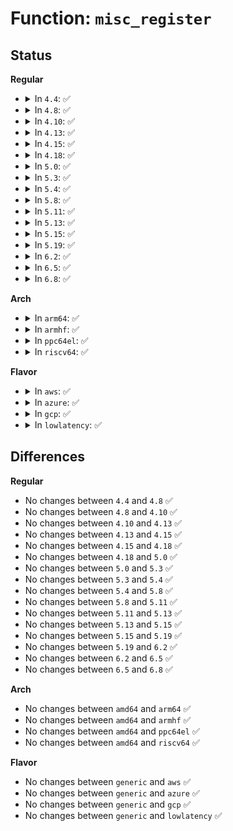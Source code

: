 # Function: <code>misc_register</code>

## Status
<b>Regular</b>
<ul>
<li>
<details>
<summary>In <code>4.4</code>: ✅</summary>

```c
int misc_register(struct miscdevice *misc);
```

**Collision:** Unique Global

**Inline:** No

**Transformation:** False

**Instances:**

```
In drivers/char/misc.c (ffffffff81515990)
Location: drivers/char/misc.c:185
Inline: False
Direct callers:
  - arch/x86/kernel/cpu/mcheck/mce.c:mcheck_init_device
  - arch/x86/kernel/cpu/microcode/core.c:microcode_init
  - kernel/power/qos.c:pm_qos_power_init
  - kernel/power/user.c:snapshot_device_init
  - fs/ecryptfs/miscdev.c:ecryptfs_init_ecryptfs_miscdev
  - fs/fuse/dev.c:fuse_dev_init
  - drivers/xen/xenbus/xenbus_dev_frontend.c:xenbus_init
  - drivers/xen/xenbus/xenbus_dev_backend.c:xenbus_backend_init
  - drivers/char/hpet.c:hpet_init
  - drivers/char/hw_random/core.c:hwrng_modinit
  - drivers/char/agp/frontend.c:agp_frontend_initialize
  - drivers/gpu/vga/vgaarb.c:vga_arb_device_init
  - drivers/lightnvm/core.c:nvm_mod_init
  - drivers/block/loop.c:loop_init
  - drivers/net/tun.c:tun_init
  - drivers/input/misc/uinput.c:uinput_init
  - drivers/watchdog/watchdog_dev.c:watchdog_dev_register
  - drivers/md/dm-ioctl.c:dm_interface_init
```
**Symbols:**

```
ffffffff81515990-ffffffff81515b07: misc_register (STB_GLOBAL)
```
</details>
</li>
<li>
<details>
<summary>In <code>4.8</code>: ✅</summary>

```c
int misc_register(struct miscdevice *misc);
```

**Collision:** Unique Global

**Inline:** No

**Transformation:** False

**Instances:**

```
In drivers/char/misc.c (ffffffff815685f0)
Location: drivers/char/misc.c:185
Inline: False
Direct callers:
  - arch/x86/kernel/cpu/mcheck/mce.c:mcheck_init_device
  - arch/x86/kernel/cpu/microcode/core.c:microcode_init
  - kernel/power/qos.c:pm_qos_power_init
  - kernel/power/user.c:snapshot_device_init
  - fs/ecryptfs/miscdev.c:ecryptfs_init_ecryptfs_miscdev
  - fs/fuse/dev.c:fuse_dev_init
  - drivers/xen/xenbus/xenbus_dev_frontend.c:xenbus_init
  - drivers/xen/xenbus/xenbus_dev_backend.c:xenbus_backend_init
  - drivers/char/hpet.c:hpet_init
  - drivers/char/hw_random/core.c:hwrng_modinit
  - drivers/char/agp/frontend.c:agp_frontend_initialize
  - drivers/lightnvm/core.c:nvm_mod_init
  - drivers/block/loop.c:loop_init
  - drivers/gpu/vga/vgaarb.c:vga_arb_device_init
  - drivers/net/tun.c:tun_init
  - drivers/input/misc/uinput.c:uinput_init
  - drivers/watchdog/watchdog_dev.c:watchdog_dev_register
  - drivers/md/dm-ioctl.c:dm_interface_init
```
**Symbols:**

```
ffffffff815685f0-ffffffff8156876f: misc_register (STB_GLOBAL)
```
</details>
</li>
<li>
<details>
<summary>In <code>4.10</code>: ✅</summary>

```c
int misc_register(struct miscdevice *misc);
```

**Collision:** Unique Global

**Inline:** No

**Transformation:** False

**Instances:**

```
In drivers/char/misc.c (ffffffff81594d50)
Location: drivers/char/misc.c:185
Inline: False
Direct callers:
  - arch/x86/kernel/cpu/mcheck/mce.c:mcheck_init_device
  - arch/x86/kernel/cpu/microcode/core.c:microcode_init
  - kernel/power/qos.c:pm_qos_power_init
  - kernel/power/user.c:snapshot_device_init
  - fs/ecryptfs/miscdev.c:ecryptfs_init_ecryptfs_miscdev
  - fs/fuse/dev.c:fuse_dev_init
  - drivers/xen/xenbus/xenbus_dev_frontend.c:xenbus_init
  - drivers/xen/xenbus/xenbus_dev_backend.c:xenbus_backend_init
  - drivers/char/hpet.c:hpet_init
  - drivers/char/agp/frontend.c:agp_frontend_initialize
  - drivers/lightnvm/core.c:_nvm_misc_init
  - drivers/block/loop.c:loop_init
  - drivers/gpu/vga/vgaarb.c:vga_arb_device_init
  - drivers/net/tun.c:tun_init
  - drivers/input/misc/uinput.c:uinput_misc_init
  - drivers/watchdog/watchdog_dev.c:watchdog_dev_register
  - drivers/md/dm-ioctl.c:dm_interface_init
```
**Symbols:**

```
ffffffff81594d50-ffffffff81594ecf: misc_register (STB_GLOBAL)
```
</details>
</li>
<li>
<details>
<summary>In <code>4.13</code>: ✅</summary>

```c
int misc_register(struct miscdevice *misc);
```

**Collision:** Unique Global

**Inline:** No

**Transformation:** False

**Instances:**

```
In drivers/char/misc.c (ffffffff815a8e20)
Location: drivers/char/misc.c:185
Inline: False
Direct callers:
  - arch/x86/kernel/cpu/mcheck/dev-mcelog.c:dev_mcelog_init_device
  - arch/x86/kernel/cpu/microcode/core.c:microcode_init
  - kernel/power/qos.c:pm_qos_power_init
  - kernel/power/user.c:snapshot_device_init
  - fs/ecryptfs/miscdev.c:ecryptfs_init_ecryptfs_miscdev
  - fs/fuse/dev.c:fuse_dev_init
  - drivers/xen/xenbus/xenbus_dev_frontend.c:xenbus_init
  - drivers/xen/xenbus/xenbus_dev_backend.c:xenbus_backend_init
  - drivers/char/hpet.c:hpet_init
  - drivers/char/agp/frontend.c:agp_frontend_initialize
  - drivers/lightnvm/core.c:_nvm_misc_init
  - drivers/gpu/vga/vgaarb.c:vga_arb_device_init
  - drivers/net/tun.c:tun_init
  - drivers/input/misc/uinput.c:uinput_misc_init
  - drivers/watchdog/watchdog_dev.c:watchdog_dev_register
  - drivers/md/dm-ioctl.c:dm_interface_init
```
**Symbols:**

```
ffffffff815a8e20-ffffffff815a8f93: misc_register (STB_GLOBAL)
```
</details>
</li>
<li>
<details>
<summary>In <code>4.15</code>: ✅</summary>

```c
int misc_register(struct miscdevice *misc);
```

**Collision:** Unique Global

**Inline:** No

**Transformation:** False

**Instances:**

```
In drivers/char/misc.c (ffffffff8160f720)
Location: drivers/char/misc.c:186
Inline: False
Direct callers:
  - arch/x86/kernel/cpu/mcheck/dev-mcelog.c:dev_mcelog_init_device
  - arch/x86/kernel/cpu/microcode/core.c:microcode_init
  - kernel/power/qos.c:pm_qos_power_init
  - kernel/power/user.c:snapshot_device_init
  - fs/ecryptfs/miscdev.c:ecryptfs_init_ecryptfs_miscdev
  - fs/fuse/dev.c:fuse_dev_init
  - drivers/xen/xenbus/xenbus_dev_frontend.c:xenbus_init
  - drivers/xen/xenbus/xenbus_dev_backend.c:xenbus_backend_init
  - drivers/char/hpet.c:hpet_init
  - drivers/char/agp/frontend.c:agp_frontend_initialize
  - drivers/lightnvm/core.c:_nvm_misc_init
  - drivers/block/loop.c:loop_init
  - drivers/gpu/vga/vgaarb.c:vga_arb_device_init
  - drivers/net/tun.c:tun_init
  - drivers/input/misc/uinput.c:uinput_misc_init
  - drivers/watchdog/watchdog_dev.c:watchdog_dev_register
  - drivers/md/dm-ioctl.c:dm_interface_init
```
**Symbols:**

```
ffffffff8160f720-ffffffff8160f893: misc_register (STB_GLOBAL)
```
</details>
</li>
<li>
<details>
<summary>In <code>4.18</code>: ✅</summary>

```c
int misc_register(struct miscdevice *misc);
```

**Collision:** Unique Global

**Inline:** No

**Transformation:** False

**Instances:**

```
In drivers/char/misc.c (ffffffff81649560)
Location: drivers/char/misc.c:173
Inline: False
Direct callers:
  - arch/x86/kernel/cpu/mcheck/dev-mcelog.c:dev_mcelog_init_device
  - arch/x86/kernel/cpu/microcode/core.c:microcode_init
  - kernel/power/qos.c:pm_qos_power_init
  - kernel/power/user.c:snapshot_device_init
  - fs/ecryptfs/miscdev.c:ecryptfs_init_ecryptfs_miscdev
  - fs/fuse/dev.c:fuse_dev_init
  - drivers/xen/xenbus/xenbus_dev_frontend.c:xenbus_init
  - drivers/xen/xenbus/xenbus_dev_backend.c:xenbus_backend_init
  - drivers/xen/mcelog.c:xen_late_init_mcelog
  - drivers/char/hpet.c:hpet_init
  - drivers/char/hw_random/core.c:hwrng_modinit
  - drivers/char/agp/frontend.c:agp_frontend_initialize
  - drivers/lightnvm/core.c:_nvm_misc_init
  - drivers/block/loop.c:loop_init
  - drivers/gpu/vga/vgaarb.c:vga_arb_device_init
  - drivers/net/tun.c:tun_init
  - drivers/input/mousedev.c:mousedev_init
  - drivers/input/misc/uinput.c:uinput_misc_init
  - drivers/watchdog/watchdog_dev.c:watchdog_dev_register
  - drivers/md/dm-ioctl.c:dm_interface_init
  - net/rfkill/core.c:rfkill_init
```
**Symbols:**

```
ffffffff81649560-ffffffff816496cb: misc_register (STB_GLOBAL)
```
</details>
</li>
<li>
<details>
<summary>In <code>5.0</code>: ✅</summary>

```c
int misc_register(struct miscdevice *misc);
```

**Collision:** Unique Global

**Inline:** No

**Transformation:** False

**Instances:**

```
In drivers/char/misc.c (ffffffff81667860)
Location: drivers/char/misc.c:173
Inline: False
Direct callers:
  - arch/x86/kernel/cpu/mce/dev-mcelog.c:dev_mcelog_init_device
  - arch/x86/kernel/cpu/microcode/core.c:microcode_init
  - kernel/power/qos.c:pm_qos_power_init
  - kernel/power/user.c:snapshot_device_init
  - fs/ecryptfs/miscdev.c:ecryptfs_init_ecryptfs_miscdev
  - fs/fuse/dev.c:fuse_dev_init
  - drivers/xen/xenbus/xenbus_dev_frontend.c:xenbus_init
  - drivers/xen/xenbus/xenbus_dev_backend.c:xenbus_backend_init
  - drivers/xen/mcelog.c:xen_late_init_mcelog
  - drivers/char/hpet.c:hpet_init
  - drivers/char/hw_random/core.c:hwrng_modinit
  - drivers/char/agp/frontend.c:agp_frontend_initialize
  - drivers/lightnvm/core.c:_nvm_misc_init
  - drivers/block/loop.c:loop_init
  - drivers/dma-buf/udmabuf.c:udmabuf_dev_init
  - drivers/gpu/vga/vgaarb.c:vga_arb_device_init
  - drivers/net/tun.c:tun_init
  - drivers/input/mousedev.c:mousedev_init
  - drivers/input/misc/uinput.c:uinput_misc_init
  - drivers/watchdog/watchdog_dev.c:watchdog_dev_register
  - drivers/md/dm-ioctl.c:dm_interface_init
  - net/rfkill/core.c:rfkill_init
```
**Symbols:**

```
ffffffff81667860-ffffffff816679cb: misc_register (STB_GLOBAL)
```
</details>
</li>
<li>
<details>
<summary>In <code>5.3</code>: ✅</summary>

```c
int misc_register(struct miscdevice *misc);
```

**Collision:** Unique Global

**Inline:** No

**Transformation:** False

**Instances:**

```
In drivers/char/misc.c (ffffffff8169d520)
Location: drivers/char/misc.c:173
Inline: False
Direct callers:
  - arch/x86/kernel/cpu/mce/dev-mcelog.c:dev_mcelog_init_device
  - arch/x86/kernel/cpu/microcode/core.c:microcode_init
  - kernel/power/qos.c:pm_qos_power_init
  - kernel/power/user.c:snapshot_device_init
  - fs/ecryptfs/miscdev.c:ecryptfs_init_ecryptfs_miscdev
  - fs/fuse/dev.c:fuse_dev_init
  - drivers/xen/xenbus/xenbus_dev_frontend.c:xenbus_init
  - drivers/xen/xenbus/xenbus_dev_backend.c:xenbus_backend_init
  - drivers/xen/mcelog.c:xen_late_init_mcelog
  - drivers/char/hpet.c:hpet_init
  - drivers/char/hw_random/core.c:hwrng_modinit
  - drivers/char/agp/frontend.c:agp_frontend_initialize
  - drivers/lightnvm/core.c:_nvm_misc_init
  - drivers/block/loop.c:loop_init
  - drivers/dma-buf/udmabuf.c:udmabuf_dev_init
  - drivers/gpu/vga/vgaarb.c:vga_arb_device_init
  - drivers/net/tun.c:tun_init
  - drivers/input/mousedev.c:mousedev_init
  - drivers/input/misc/uinput.c:uinput_misc_init
  - drivers/watchdog/watchdog_dev.c:watchdog_dev_register
  - drivers/md/dm-ioctl.c:dm_interface_init
  - net/rfkill/core.c:rfkill_init
```
**Symbols:**

```
ffffffff8169d520-ffffffff8169d696: misc_register (STB_GLOBAL)
```
</details>
</li>
<li>
<details>
<summary>In <code>5.4</code>: ✅</summary>

```c
int misc_register(struct miscdevice *misc);
```

**Collision:** Unique Global

**Inline:** No

**Transformation:** False

**Instances:**

```
In drivers/char/misc.c (ffffffff816c02c0)
Location: drivers/char/misc.c:173
Inline: False
Direct callers:
  - arch/x86/kernel/cpu/mce/dev-mcelog.c:dev_mcelog_init_device
  - arch/x86/kernel/cpu/microcode/core.c:microcode_init
  - kernel/power/qos.c:pm_qos_power_init
  - kernel/power/user.c:snapshot_device_init
  - fs/ecryptfs/miscdev.c:ecryptfs_init_ecryptfs_miscdev
  - fs/fuse/dev.c:fuse_dev_init
  - drivers/xen/xenbus/xenbus_dev_frontend.c:xenbus_init
  - drivers/xen/xenbus/xenbus_dev_backend.c:xenbus_backend_init
  - drivers/xen/mcelog.c:xen_late_init_mcelog
  - drivers/char/hpet.c:hpet_init
  - drivers/char/hw_random/core.c:hwrng_modinit
  - drivers/char/agp/frontend.c:agp_frontend_initialize
  - drivers/lightnvm/core.c:_nvm_misc_init
  - drivers/block/loop.c:loop_init
  - drivers/dma-buf/udmabuf.c:udmabuf_dev_init
  - drivers/gpu/vga/vgaarb.c:vga_arb_device_init
  - drivers/net/tun.c:tun_init
  - drivers/vfio/vfio.c:vfio_init
  - drivers/input/mousedev.c:mousedev_init
  - drivers/input/misc/uinput.c:uinput_misc_init
  - drivers/watchdog/watchdog_dev.c:watchdog_cdev_register
  - drivers/md/dm-ioctl.c:dm_interface_init
  - net/rfkill/core.c:rfkill_init
```
**Symbols:**

```
ffffffff816c02c0-ffffffff816c0436: misc_register (STB_GLOBAL)
```
</details>
</li>
<li>
<details>
<summary>In <code>5.8</code>: ✅</summary>

```c
int misc_register(struct miscdevice *misc);
```

**Collision:** Unique Global

**Inline:** No

**Transformation:** False

**Instances:**

```
In drivers/char/misc.c (ffffffff817741d0)
Location: drivers/char/misc.c:173
Inline: False
Direct callers:
  - arch/x86/kernel/cpu/mce/dev-mcelog.c:dev_mcelog_init_device
  - arch/x86/kernel/cpu/microcode/core.c:microcode_init
  - kernel/power/qos.c:cpu_latency_qos_init
  - kernel/power/user.c:snapshot_device_init
  - fs/ecryptfs/miscdev.c:ecryptfs_init_ecryptfs_miscdev
  - fs/fuse/dev.c:fuse_dev_init
  - drivers/xen/xenbus/xenbus_dev_frontend.c:xenbus_init
  - drivers/xen/xenbus/xenbus_dev_backend.c:xenbus_backend_init
  - drivers/xen/mcelog.c:xen_late_init_mcelog
  - drivers/char/hpet.c:hpet_init
  - drivers/char/hw_random/core.c:hwrng_modinit
  - drivers/char/agp/frontend.c:agp_frontend_initialize
  - drivers/lightnvm/core.c:_nvm_misc_init
  - drivers/block/loop.c:loop_init
  - drivers/dma-buf/udmabuf.c:udmabuf_dev_init
  - drivers/gpu/vga/vgaarb.c:vga_arb_device_init
  - drivers/net/tun.c:tun_init
  - drivers/vfio/vfio.c:vfio_init
  - drivers/input/mousedev.c:mousedev_init
  - drivers/input/misc/uinput.c:uinput_misc_init
  - drivers/watchdog/watchdog_dev.c:watchdog_cdev_register
  - drivers/md/dm-ioctl.c:dm_interface_init
  - net/rfkill/core.c:rfkill_init
```
**Symbols:**

```
ffffffff817741d0-ffffffff81774348: misc_register (STB_GLOBAL)
```
</details>
</li>
<li>
<details>
<summary>In <code>5.11</code>: ✅</summary>

```c
int misc_register(struct miscdevice *misc);
```

**Collision:** Unique Global

**Inline:** No

**Transformation:** False

**Instances:**

```
In drivers/char/misc.c (ffffffff8178ef50)
Location: drivers/char/misc.c:173
Inline: False
Direct callers:
  - arch/x86/kernel/cpu/mce/dev-mcelog.c:dev_mcelog_init_device
  - arch/x86/kernel/cpu/microcode/core.c:microcode_init
  - arch/x86/kernel/cpu/sgx/driver.c:sgx_drv_init
  - arch/x86/kernel/cpu/sgx/driver.c:sgx_drv_init
  - kernel/power/qos.c:cpu_latency_qos_init
  - kernel/power/user.c:snapshot_device_init
  - fs/ecryptfs/miscdev.c:ecryptfs_init_ecryptfs_miscdev
  - fs/fuse/dev.c:fuse_dev_init
  - drivers/xen/xenbus/xenbus_dev_frontend.c:xenbus_init
  - drivers/xen/xenbus/xenbus_dev_backend.c:xenbus_backend_init
  - drivers/xen/mcelog.c:xen_late_init_mcelog
  - drivers/char/hpet.c:hpet_init
  - drivers/char/hw_random/core.c:hwrng_modinit
  - drivers/lightnvm/core.c:_nvm_misc_init
  - drivers/block/loop.c:loop_init
  - drivers/dma-buf/udmabuf.c:udmabuf_dev_init
  - drivers/gpu/vga/vgaarb.c:vga_arb_device_init
  - drivers/net/tun.c:tun_init
  - drivers/vfio/vfio.c:vfio_init
  - drivers/input/mousedev.c:mousedev_init
  - drivers/input/misc/uinput.c:uinput_misc_init
  - drivers/watchdog/watchdog_dev.c:watchdog_cdev_register
  - drivers/md/dm-ioctl.c:dm_interface_init
  - net/rfkill/core.c:rfkill_init
```
**Symbols:**

```
ffffffff8178ef50-ffffffff8178f0c8: misc_register (STB_GLOBAL)
```
</details>
</li>
<li>
<details>
<summary>In <code>5.13</code>: ✅</summary>

```c
int misc_register(struct miscdevice *misc);
```

**Collision:** Unique Global

**Inline:** No

**Transformation:** False

**Instances:**

```
In drivers/char/misc.c (ffffffff81771d40)
Location: drivers/char/misc.c:173
Inline: False
Direct callers:
  - arch/x86/kernel/cpu/mce/dev-mcelog.c:dev_mcelog_init_device
  - arch/x86/kernel/cpu/microcode/core.c:microcode_init
  - arch/x86/kernel/cpu/sgx/driver.c:sgx_drv_init
  - arch/x86/kernel/cpu/sgx/main.c:sgx_init
  - arch/x86/kernel/cpu/sgx/virt.c:sgx_vepc_init
  - kernel/power/qos.c:cpu_latency_qos_init
  - kernel/power/user.c:snapshot_device_init
  - fs/ecryptfs/miscdev.c:ecryptfs_init_ecryptfs_miscdev
  - fs/fuse/dev.c:fuse_dev_init
  - drivers/xen/xenbus/xenbus_dev_frontend.c:xenbus_init
  - drivers/xen/xenbus/xenbus_dev_backend.c:xenbus_backend_init
  - drivers/xen/mcelog.c:xen_late_init_mcelog
  - drivers/char/hpet.c:hpet_init
  - drivers/char/hw_random/core.c:hwrng_modinit
  - drivers/lightnvm/core.c:_nvm_misc_init
  - drivers/block/loop.c:loop_init
  - drivers/dma-buf/udmabuf.c:udmabuf_dev_init
  - drivers/gpu/vga/vgaarb.c:vga_arb_device_init
  - drivers/net/tun.c:tun_init
  - drivers/vfio/vfio.c:vfio_init
  - drivers/input/mousedev.c:mousedev_init
  - drivers/input/misc/uinput.c:uinput_misc_init
  - drivers/watchdog/watchdog_dev.c:watchdog_cdev_register
  - drivers/md/dm-ioctl.c:dm_interface_init
  - net/rfkill/core.c:rfkill_init
```
**Symbols:**

```
ffffffff81771d40-ffffffff81771eb6: misc_register (STB_GLOBAL)
```
</details>
</li>
<li>
<details>
<summary>In <code>5.15</code>: ✅</summary>

```c
int misc_register(struct miscdevice *misc);
```

**Collision:** Unique Global

**Inline:** No

**Transformation:** False

**Instances:**

```
In drivers/char/misc.c (ffffffff817f7ae0)
Location: drivers/char/misc.c:173
Inline: False
Direct callers:
  - arch/x86/kernel/cpu/mce/dev-mcelog.c:dev_mcelog_init_device
  - arch/x86/kernel/cpu/microcode/core.c:microcode_init
  - arch/x86/kernel/cpu/sgx/driver.c:sgx_drv_init
  - arch/x86/kernel/cpu/sgx/main.c:sgx_init
  - arch/x86/kernel/cpu/sgx/virt.c:sgx_vepc_init
  - kernel/power/qos.c:cpu_latency_qos_init
  - kernel/power/user.c:snapshot_device_init
  - fs/ecryptfs/miscdev.c:ecryptfs_init_ecryptfs_miscdev
  - fs/fuse/dev.c:fuse_dev_init
  - drivers/xen/xenbus/xenbus_dev_frontend.c:xenbus_init
  - drivers/xen/xenbus/xenbus_dev_backend.c:xenbus_backend_init
  - drivers/xen/mcelog.c:xen_late_init_mcelog
  - drivers/char/hpet.c:hpet_init
  - drivers/char/hw_random/core.c:hwrng_modinit
  - drivers/block/loop.c:loop_init
  - drivers/dma-buf/udmabuf.c:udmabuf_dev_init
  - drivers/gpu/vga/vgaarb.c:vga_arb_device_init
  - drivers/net/tun.c:tun_init
  - drivers/vfio/vfio.c:vfio_init
  - drivers/input/mousedev.c:mousedev_init
  - drivers/input/misc/uinput.c:uinput_misc_init
  - drivers/watchdog/watchdog_dev.c:watchdog_cdev_register
  - drivers/md/dm-ioctl.c:dm_interface_init
  - net/rfkill/core.c:rfkill_init
```
**Symbols:**

```
ffffffff817f7ae0-ffffffff817f7c56: misc_register (STB_GLOBAL)
```
</details>
</li>
<li>
<details>
<summary>In <code>5.19</code>: ✅</summary>

```c
int misc_register(struct miscdevice *misc);
```

**Collision:** Unique Global

**Inline:** No

**Transformation:** False

**Instances:**

```
In drivers/char/misc.c (ffffffff81935df0)
Location: drivers/char/misc.c:175
Inline: False
Direct callers:
  - arch/x86/coco/tdx/tdx.c:tdx_guest_init
  - arch/x86/kernel/cpu/mce/dev-mcelog.c:dev_mcelog_init_device
  - arch/x86/kernel/cpu/sgx/driver.c:sgx_drv_init
  - arch/x86/kernel/cpu/sgx/main.c:sgx_init
  - arch/x86/kernel/cpu/sgx/virt.c:sgx_vepc_init
  - kernel/power/qos.c:cpu_latency_qos_init
  - kernel/power/user.c:snapshot_device_init
  - fs/ecryptfs/miscdev.c:ecryptfs_init_ecryptfs_miscdev
  - fs/fuse/dev.c:fuse_dev_init
  - drivers/pci/vgaarb.c:vga_arb_device_init
  - drivers/xen/xenbus/xenbus_dev_frontend.c:xenbus_init
  - drivers/xen/xenbus/xenbus_dev_backend.c:xenbus_backend_init
  - drivers/xen/mcelog.c:xen_late_init_mcelog
  - drivers/char/hpet.c:hpet_init
  - drivers/char/hw_random/core.c:hwrng_modinit
  - drivers/block/loop.c:loop_init
  - drivers/dma-buf/udmabuf.c:udmabuf_dev_init
  - drivers/net/tun.c:tun_init
  - drivers/vfio/vfio.c:vfio_init
  - drivers/input/mousedev.c:mousedev_init
  - drivers/input/misc/uinput.c:uinput_misc_init
  - drivers/watchdog/watchdog_dev.c:watchdog_cdev_register
  - drivers/md/dm-ioctl.c:dm_interface_init
  - net/rfkill/core.c:rfkill_init
```
**Symbols:**

```
ffffffff81935df0-ffffffff81935f75: misc_register (STB_GLOBAL)
```
</details>
</li>
<li>
<details>
<summary>In <code>6.2</code>: ✅</summary>

```c
int misc_register(struct miscdevice *misc);
```

**Collision:** Unique Global

**Inline:** No

**Transformation:** False

**Instances:**

```
In drivers/char/misc.c (ffffffff81a95dd0)
Location: drivers/char/misc.c:197
Inline: False
Direct callers:
  - arch/x86/kernel/cpu/mce/dev-mcelog.c:dev_mcelog_init_device
  - arch/x86/kernel/cpu/sgx/driver.c:sgx_drv_init
  - arch/x86/kernel/cpu/sgx/main.c:sgx_init
  - arch/x86/kernel/cpu/sgx/virt.c:sgx_vepc_init
  - kernel/power/qos.c:cpu_latency_qos_init
  - kernel/power/user.c:snapshot_device_init
  - fs/userfaultfd.c:userfaultfd_init
  - fs/ecryptfs/miscdev.c:ecryptfs_init_ecryptfs_miscdev
  - fs/fuse/dev.c:fuse_dev_init
  - drivers/pci/vgaarb.c:vga_arb_device_init
  - drivers/xen/xenbus/xenbus_dev_frontend.c:xenbus_init
  - drivers/xen/xenbus/xenbus_dev_backend.c:xenbus_backend_init
  - drivers/xen/mcelog.c:xen_late_init_mcelog
  - drivers/char/hpet.c:hpet_init
  - drivers/char/hw_random/core.c:hwrng_modinit
  - drivers/block/loop.c:loop_init
  - drivers/dma-buf/udmabuf.c:udmabuf_dev_init
  - drivers/net/tun.c:tun_init
  - drivers/input/mousedev.c:mousedev_init
  - drivers/input/misc/uinput.c:uinput_misc_init
  - drivers/watchdog/watchdog_dev.c:watchdog_cdev_register
  - drivers/md/dm-ioctl.c:dm_interface_init
  - net/rfkill/core.c:rfkill_init
```
**Symbols:**

```
ffffffff81a95dd0-ffffffff81a95f8f: misc_register (STB_GLOBAL)
```
</details>
</li>
<li>
<details>
<summary>In <code>6.5</code>: ✅</summary>

```c
int misc_register(struct miscdevice *misc);
```

**Collision:** Unique Global

**Inline:** No

**Transformation:** False

**Instances:**

```
In drivers/char/misc.c (ffffffff81ae15e0)
Location: drivers/char/misc.c:211
Inline: False
Direct callers:
  - arch/x86/kernel/cpu/mce/dev-mcelog.c:dev_mcelog_init_device
  - arch/x86/kernel/cpu/sgx/driver.c:sgx_drv_init
  - arch/x86/kernel/cpu/sgx/main.c:sgx_init
  - arch/x86/kernel/cpu/sgx/virt.c:sgx_vepc_init
  - kernel/power/qos.c:cpu_latency_qos_init
  - kernel/power/user.c:snapshot_device_init
  - fs/userfaultfd.c:userfaultfd_init
  - fs/ecryptfs/miscdev.c:ecryptfs_init_ecryptfs_miscdev
  - fs/fuse/dev.c:fuse_dev_init
  - drivers/pci/vgaarb.c:vga_arb_device_init
  - drivers/xen/xenbus/xenbus_dev_frontend.c:xenbus_init
  - drivers/xen/xenbus/xenbus_dev_backend.c:xenbus_backend_init
  - drivers/xen/mcelog.c:xen_late_init_mcelog
  - drivers/char/hpet.c:hpet_init
  - drivers/char/hw_random/core.c:hwrng_modinit
  - drivers/block/loop.c:loop_init
  - drivers/dma-buf/udmabuf.c:udmabuf_dev_init
  - drivers/net/tun.c:tun_init
  - drivers/input/mousedev.c:mousedev_init
  - drivers/input/misc/uinput.c:uinput_misc_init
  - drivers/watchdog/watchdog_dev.c:watchdog_cdev_register
  - drivers/md/dm-ioctl.c:dm_interface_init
  - net/rfkill/core.c:rfkill_init
```
**Symbols:**

```
ffffffff81ae15e0-ffffffff81ae179f: misc_register (STB_GLOBAL)
```
</details>
</li>
<li>
<details>
<summary>In <code>6.8</code>: ✅</summary>

```c
int misc_register(struct miscdevice *misc);
```

**Collision:** Unique Global

**Inline:** No

**Transformation:** False

**Instances:**

```
In drivers/char/misc.c (ffffffff81b349d0)
Location: drivers/char/misc.c:211
Inline: False
Direct callers:
  - arch/x86/kernel/cpu/mce/dev-mcelog.c:dev_mcelog_init_device
  - arch/x86/kernel/cpu/sgx/driver.c:sgx_drv_init
  - arch/x86/kernel/cpu/sgx/main.c:sgx_init
  - arch/x86/kernel/cpu/sgx/virt.c:sgx_vepc_init
  - kernel/power/qos.c:cpu_latency_qos_init
  - kernel/power/user.c:snapshot_device_init
  - fs/userfaultfd.c:userfaultfd_init
  - fs/ecryptfs/miscdev.c:ecryptfs_init_ecryptfs_miscdev
  - fs/fuse/dev.c:fuse_dev_init
  - drivers/pci/vgaarb.c:vga_arb_device_init
  - drivers/xen/xenbus/xenbus_dev_frontend.c:xenbus_init
  - drivers/xen/xenbus/xenbus_dev_backend.c:xenbus_backend_init
  - drivers/xen/mcelog.c:xen_late_init_mcelog
  - drivers/char/hpet.c:hpet_init
  - drivers/char/hw_random/core.c:hwrng_modinit
  - drivers/block/loop.c:loop_init
  - drivers/dma-buf/udmabuf.c:udmabuf_dev_init
  - drivers/net/tun.c:tun_init
  - drivers/input/mousedev.c:mousedev_init
  - drivers/input/misc/uinput.c:uinput_misc_init
  - drivers/watchdog/watchdog_dev.c:watchdog_cdev_register
  - drivers/md/dm-ioctl.c:dm_interface_init
  - net/rfkill/core.c:rfkill_init
```
**Symbols:**

```
ffffffff81b349d0-ffffffff81b34b8f: misc_register (STB_GLOBAL)
```
</details>
</li>
</ul>
<b>Arch</b>
<ul>
<li>
<details>
<summary>In <code>arm64</code>: ✅</summary>

```c
int misc_register(struct miscdevice *misc);
```

**Collision:** Unique Global

**Inline:** No

**Transformation:** False

**Instances:**

```
In drivers/char/misc.c (ffff8000108b2360)
Location: drivers/char/misc.c:173
Inline: False
Direct callers:
  - virt/kvm/kvm_main.c:kvm_init
  - kernel/power/qos.c:pm_qos_power_init
  - fs/ecryptfs/miscdev.c:ecryptfs_init_ecryptfs_miscdev
  - fs/fuse/dev.c:fuse_dev_init
  - drivers/xen/xenbus/xenbus_dev_frontend.c:xenbus_init
  - drivers/xen/xenbus/xenbus_dev_backend.c:xenbus_backend_init
  - drivers/char/hw_random/core.c:hwrng_modinit
  - drivers/lightnvm/core.c:_nvm_misc_init
  - drivers/block/loop.c:loop_init
  - drivers/dma-buf/udmabuf.c:udmabuf_dev_init
  - drivers/gpu/vga/vgaarb.c:vga_arb_device_init
  - drivers/net/tun.c:tun_init
  - drivers/input/mousedev.c:mousedev_init
  - drivers/input/misc/uinput.c:uinput_misc_init
  - drivers/watchdog/watchdog_dev.c:watchdog_dev_register
  - drivers/md/dm-ioctl.c:dm_interface_init
  - net/rfkill/core.c:rfkill_init
```
**Symbols:**

```
ffff8000108b2360-ffff8000108b2560: misc_register (STB_GLOBAL)
```
</details>
</li>
<li>
<details>
<summary>In <code>armhf</code>: ✅</summary>

```c
int misc_register(struct miscdevice *misc);
```

**Collision:** Unique Global

**Inline:** No

**Transformation:** False

**Instances:**

```
In drivers/char/misc.c (c09acc44)
Location: drivers/char/misc.c:173
Inline: False
Direct callers:
  - kernel/power/qos.c:pm_qos_power_init
  - kernel/power/user.c:snapshot_device_init
  - fs/ecryptfs/miscdev.c:ecryptfs_init_ecryptfs_miscdev
  - fs/fuse/dev.c:fuse_dev_init
  - drivers/char/hw_random/core.c:hwrng_modinit
  - drivers/lightnvm/core.c:_nvm_misc_init
  - drivers/block/loop.c:loop_init
  - drivers/dma-buf/udmabuf.c:udmabuf_dev_init
  - drivers/gpu/vga/vgaarb.c:vga_arb_device_init
  - drivers/net/tun.c:tun_init
  - drivers/input/mousedev.c:mousedev_init
  - drivers/input/misc/uinput.c:uinput_misc_init
  - drivers/watchdog/watchdog_dev.c:watchdog_cdev_register
  - drivers/md/dm-ioctl.c:dm_interface_init
  - net/rfkill/core.c:rfkill_init
```
**Symbols:**

```
c09acc44-c09acde0: misc_register (STB_GLOBAL)
```
</details>
</li>
<li>
<details>
<summary>In <code>ppc64el</code>: ✅</summary>

```c
int misc_register(struct miscdevice *misc);
```

**Collision:** Unique Global

**Inline:** No

**Transformation:** False

**Instances:**

```
In drivers/char/misc.c (c00000000094abf0)
Location: drivers/char/misc.c:173
Inline: False
Direct callers:
  - kernel/power/qos.c:pm_qos_power_init
  - fs/ecryptfs/miscdev.c:ecryptfs_init_ecryptfs_miscdev
  - fs/fuse/dev.c:fuse_dev_init
  - drivers/char/nvram.c:nvram_module_init
  - drivers/char/hw_random/core.c:hwrng_modinit
  - drivers/char/agp/frontend.c:agp_frontend_initialize
  - drivers/lightnvm/core.c:_nvm_misc_init
  - drivers/block/loop.c:loop_init
  - drivers/dma-buf/udmabuf.c:udmabuf_dev_init
  - drivers/gpu/vga/vgaarb.c:vga_arb_device_init
  - drivers/net/tun.c:tun_init
  - drivers/vfio/vfio.c:vfio_init
  - drivers/input/mousedev.c:mousedev_init
  - drivers/input/misc/uinput.c:uinput_misc_init
  - drivers/watchdog/watchdog_dev.c:watchdog_cdev_register
  - drivers/md/dm-ioctl.c:dm_interface_init
  - net/rfkill/core.c:rfkill_init
```
**Symbols:**

```
c00000000094abf0-c00000000094ae48: misc_register (STB_GLOBAL)
```
</details>
</li>
<li>
<details>
<summary>In <code>riscv64</code>: ✅</summary>

```c
int misc_register(struct miscdevice *misc);
```

**Collision:** Unique Global

**Inline:** No

**Transformation:** False

**Instances:**

```
In drivers/char/misc.c (ffffffe00056451c)
Location: drivers/char/misc.c:173
Inline: False
Direct callers:
  - kernel/power/qos.c:pm_qos_power_init
  - fs/ecryptfs/miscdev.c:ecryptfs_init_ecryptfs_miscdev
  - fs/fuse/dev.c:fuse_dev_init
  - drivers/char/hw_random/core.c:hwrng_modinit
  - drivers/lightnvm/core.c:_nvm_misc_init
  - drivers/block/loop.c:loop_init
  - drivers/dma-buf/udmabuf.c:udmabuf_dev_init
  - drivers/gpu/vga/vgaarb.c:vga_arb_device_init
  - drivers/net/tun.c:tun_init
  - drivers/input/mousedev.c:mousedev_init
  - drivers/input/misc/uinput.c:uinput_misc_init
  - drivers/watchdog/watchdog_dev.c:watchdog_dev_register
  - drivers/md/dm-ioctl.c:dm_interface_init
  - net/rfkill/core.c:rfkill_init
```
**Symbols:**

```
ffffffe00056451c-ffffffe0005646b8: misc_register (STB_GLOBAL)
```
</details>
</li>
</ul>
<b>Flavor</b>
<ul>
<li>
<details>
<summary>In <code>aws</code>: ✅</summary>

```c
int misc_register(struct miscdevice *misc);
```

**Collision:** Unique Global

**Inline:** No

**Transformation:** False

**Instances:**

```
In drivers/char/misc.c (ffffffff81685d10)
Location: drivers/char/misc.c:173
Inline: False
Direct callers:
  - arch/x86/kernel/cpu/mce/dev-mcelog.c:dev_mcelog_init_device
  - arch/x86/kernel/cpu/microcode/core.c:microcode_init
  - kernel/power/qos.c:pm_qos_power_init
  - kernel/power/user.c:snapshot_device_init
  - fs/ecryptfs/miscdev.c:ecryptfs_init_ecryptfs_miscdev
  - fs/fuse/dev.c:fuse_dev_init
  - drivers/xen/xenbus/xenbus_dev_frontend.c:xenbus_init
  - drivers/xen/xenbus/xenbus_dev_backend.c:xenbus_backend_init
  - drivers/xen/mcelog.c:xen_late_init_mcelog
  - drivers/char/hpet.c:hpet_init
  - drivers/char/hw_random/core.c:hwrng_modinit
  - drivers/char/agp/frontend.c:agp_frontend_initialize
  - drivers/lightnvm/core.c:_nvm_misc_init
  - drivers/block/loop.c:loop_init
  - drivers/dma-buf/udmabuf.c:udmabuf_dev_init
  - drivers/gpu/vga/vgaarb.c:vga_arb_device_init
  - drivers/net/tun.c:tun_init
  - drivers/input/mousedev.c:mousedev_init
  - drivers/input/misc/uinput.c:uinput_misc_init
  - drivers/watchdog/watchdog_dev.c:watchdog_cdev_register
  - drivers/md/dm-ioctl.c:dm_interface_init
  - net/rfkill/core.c:rfkill_init
```
**Symbols:**

```
ffffffff81685d10-ffffffff81685e86: misc_register (STB_GLOBAL)
```
</details>
</li>
<li>
<details>
<summary>In <code>azure</code>: ✅</summary>

```c
int misc_register(struct miscdevice *misc);
```

**Collision:** Unique Global

**Inline:** No

**Transformation:** False

**Instances:**

```
In drivers/char/misc.c (ffffffff816639b0)
Location: drivers/char/misc.c:173
Inline: False
Direct callers:
  - arch/x86/kernel/cpu/mce/dev-mcelog.c:dev_mcelog_init_device
  - arch/x86/kernel/cpu/microcode/core.c:microcode_init
  - kernel/power/qos.c:pm_qos_power_init
  - kernel/power/user.c:snapshot_device_init
  - fs/ecryptfs/miscdev.c:ecryptfs_init_ecryptfs_miscdev
  - fs/fuse/dev.c:fuse_dev_init
  - drivers/char/hpet.c:hpet_init
  - drivers/char/hw_random/core.c:hwrng_modinit
  - drivers/char/agp/frontend.c:agp_frontend_initialize
  - drivers/block/loop.c:loop_init
  - drivers/dma-buf/udmabuf.c:udmabuf_dev_init
  - drivers/gpu/vga/vgaarb.c:vga_arb_device_init
  - drivers/net/tun.c:tun_init
  - drivers/vfio/vfio.c:vfio_init
  - drivers/input/mousedev.c:mousedev_init
  - drivers/input/misc/uinput.c:uinput_misc_init
  - drivers/watchdog/watchdog_dev.c:watchdog_cdev_register
  - drivers/md/dm-ioctl.c:dm_interface_init
  - net/rfkill/core.c:rfkill_init
```
**Symbols:**

```
ffffffff816639b0-ffffffff81663b26: misc_register (STB_GLOBAL)
```
</details>
</li>
<li>
<details>
<summary>In <code>gcp</code>: ✅</summary>

```c
int misc_register(struct miscdevice *misc);
```

**Collision:** Unique Global

**Inline:** No

**Transformation:** False

**Instances:**

```
In drivers/char/misc.c (ffffffff816b4100)
Location: drivers/char/misc.c:173
Inline: False
Direct callers:
  - arch/x86/kernel/cpu/mce/dev-mcelog.c:dev_mcelog_init_device
  - arch/x86/kernel/cpu/microcode/core.c:microcode_init
  - kernel/power/qos.c:pm_qos_power_init
  - kernel/power/user.c:snapshot_device_init
  - fs/ecryptfs/miscdev.c:ecryptfs_init_ecryptfs_miscdev
  - fs/fuse/dev.c:fuse_dev_init
  - drivers/xen/xenbus/xenbus_dev_frontend.c:xenbus_init
  - drivers/xen/xenbus/xenbus_dev_backend.c:xenbus_backend_init
  - drivers/xen/mcelog.c:xen_late_init_mcelog
  - drivers/char/hpet.c:hpet_init
  - drivers/char/hw_random/core.c:hwrng_modinit
  - drivers/char/agp/frontend.c:agp_frontend_initialize
  - drivers/lightnvm/core.c:_nvm_misc_init
  - drivers/block/loop.c:loop_init
  - drivers/dma-buf/udmabuf.c:udmabuf_dev_init
  - drivers/gpu/vga/vgaarb.c:vga_arb_device_init
  - drivers/net/tun.c:tun_init
  - drivers/vfio/vfio.c:vfio_init
  - drivers/input/mousedev.c:mousedev_init
  - drivers/input/misc/uinput.c:uinput_misc_init
  - drivers/watchdog/watchdog_dev.c:watchdog_cdev_register
  - drivers/md/dm-ioctl.c:dm_interface_init
  - net/rfkill/core.c:rfkill_init
```
**Symbols:**

```
ffffffff816b4100-ffffffff816b4276: misc_register (STB_GLOBAL)
```
</details>
</li>
<li>
<details>
<summary>In <code>lowlatency</code>: ✅</summary>

```c
int misc_register(struct miscdevice *misc);
```

**Collision:** Unique Global

**Inline:** No

**Transformation:** False

**Instances:**

```
In drivers/char/misc.c (ffffffff816ce660)
Location: drivers/char/misc.c:173
Inline: False
Direct callers:
  - arch/x86/kernel/cpu/mce/dev-mcelog.c:dev_mcelog_init_device
  - arch/x86/kernel/cpu/microcode/core.c:microcode_init
  - kernel/power/qos.c:pm_qos_power_init
  - kernel/power/user.c:snapshot_device_init
  - fs/ecryptfs/miscdev.c:ecryptfs_init_ecryptfs_miscdev
  - fs/fuse/dev.c:fuse_dev_init
  - drivers/xen/xenbus/xenbus_dev_frontend.c:xenbus_init
  - drivers/xen/xenbus/xenbus_dev_backend.c:xenbus_backend_init
  - drivers/xen/mcelog.c:xen_late_init_mcelog
  - drivers/char/hpet.c:hpet_init
  - drivers/char/hw_random/core.c:hwrng_modinit
  - drivers/char/agp/frontend.c:agp_frontend_initialize
  - drivers/lightnvm/core.c:_nvm_misc_init
  - drivers/block/loop.c:loop_init
  - drivers/dma-buf/udmabuf.c:udmabuf_dev_init
  - drivers/gpu/vga/vgaarb.c:vga_arb_device_init
  - drivers/net/tun.c:tun_init
  - drivers/vfio/vfio.c:vfio_init
  - drivers/input/mousedev.c:mousedev_init
  - drivers/input/misc/uinput.c:uinput_misc_init
  - drivers/watchdog/watchdog_dev.c:watchdog_cdev_register
  - drivers/md/dm-ioctl.c:dm_interface_init
  - net/rfkill/core.c:rfkill_init
```
**Symbols:**

```
ffffffff816ce660-ffffffff816ce7d6: misc_register (STB_GLOBAL)
```
</details>
</li>
</ul>

## Differences
<b>Regular</b>
<ul>
<li>
No changes between <code>4.4</code> and <code>4.8</code> ✅
</li>
<li>
No changes between <code>4.8</code> and <code>4.10</code> ✅
</li>
<li>
No changes between <code>4.10</code> and <code>4.13</code> ✅
</li>
<li>
No changes between <code>4.13</code> and <code>4.15</code> ✅
</li>
<li>
No changes between <code>4.15</code> and <code>4.18</code> ✅
</li>
<li>
No changes between <code>4.18</code> and <code>5.0</code> ✅
</li>
<li>
No changes between <code>5.0</code> and <code>5.3</code> ✅
</li>
<li>
No changes between <code>5.3</code> and <code>5.4</code> ✅
</li>
<li>
No changes between <code>5.4</code> and <code>5.8</code> ✅
</li>
<li>
No changes between <code>5.8</code> and <code>5.11</code> ✅
</li>
<li>
No changes between <code>5.11</code> and <code>5.13</code> ✅
</li>
<li>
No changes between <code>5.13</code> and <code>5.15</code> ✅
</li>
<li>
No changes between <code>5.15</code> and <code>5.19</code> ✅
</li>
<li>
No changes between <code>5.19</code> and <code>6.2</code> ✅
</li>
<li>
No changes between <code>6.2</code> and <code>6.5</code> ✅
</li>
<li>
No changes between <code>6.5</code> and <code>6.8</code> ✅
</li>
</ul>
<b>Arch</b>
<ul>
<li>
No changes between <code>amd64</code> and <code>arm64</code> ✅
</li>
<li>
No changes between <code>amd64</code> and <code>armhf</code> ✅
</li>
<li>
No changes between <code>amd64</code> and <code>ppc64el</code> ✅
</li>
<li>
No changes between <code>amd64</code> and <code>riscv64</code> ✅
</li>
</ul>
<b>Flavor</b>
<ul>
<li>
No changes between <code>generic</code> and <code>aws</code> ✅
</li>
<li>
No changes between <code>generic</code> and <code>azure</code> ✅
</li>
<li>
No changes between <code>generic</code> and <code>gcp</code> ✅
</li>
<li>
No changes between <code>generic</code> and <code>lowlatency</code> ✅
</li>
</ul>
